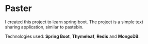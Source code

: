   # Paster

  I created this project to learn spring boot. The project is a simple text sharing application, similar to pastebin. 
  
  Technologies used: **Spring Boot**, **Thymeleaf**, **Redis** and **MongoDB**.
  
  ##
    
